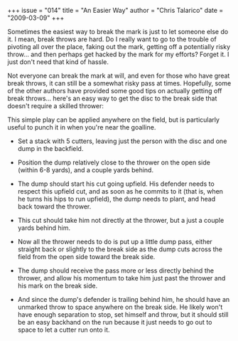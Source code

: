 +++
issue = "014"
title = "An Easier Way"
author = "Chris Talarico"
date = "2009-03-09"
+++

Sometimes the easiest way to break the mark is just to let someone else do it.
I mean, break throws are hard. Do I really want to go to the trouble of
pivoting all over the place, faking out the mark, getting off a potentially
risky throw... and then perhaps get hacked by the mark for my efforts? Forget
it. I just don't need that kind of hassle.  
  
Not everyone can break the mark at will, and even for those who have great
break throws, it can still be a somewhat risky pass at times. Hopefully, some
of the other authors have provided some good tips on actually getting off
break throws... here's an easy way to get the disc to the break side that
doesn't require a skilled thrower:  
  
This simple play can be applied anywhere on the field, but is particularly
useful to punch it in when you're near the goalline.  

  * Set a stack with 5 cutters, leaving just the person with the disc and one dump in the backfield.  

  * Position the dump relatively close to the thrower on the open side (within 6-8 yards), and a couple yards behind.  

  * The dump should start his cut going upfield. His defender needs to respect this upfield cut, and as soon as he commits to it (that is, when he turns his hips to run upfield), the dump needs to plant, and head back toward the thrower.  

  * This cut should take him not directly at the thrower, but a just a couple yards behind him.  

  * Now all the thrower needs to do is put up a little dump pass, either straight back or slightly to the break side as the dump cuts across the field from the open side toward the break side.  

  * The dump should receive the pass more or less directly behind the thrower, and allow his momentum to take him just past the thrower and his mark on the break side.  

  * And since the dump's defender is trailing behind him, he should have an unmarked throw to space anywhere on the break side. He likely won't have enough separation to stop, set himself and throw, but it should still be an easy backhand on the run because it just needs to go out to space to let a cutter run onto it.
